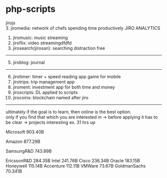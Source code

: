 # php-scripts

jirojs <br>
3. jiromedia: network of chefs spending time productively
JIRO ANALYTICS
1. jiromusic: music streaming
2. jiroflix: video streamingdfdfd
4. jirosearch(jirosan): searching distraction free
---
5. jiroblog: journal
---
6. jirotimer: timer + speed reading app game for mobile
7. jirotrips: trip management app
8. jiroment: investment app for both time and money
9. jiroscripts: DL applied to scripts
10. jirocoins: blockchain named after jiro


---

ultimately if the goal is to learn, then online is the best option. <br>
<research> only if you find that which you are interested in -> before applying it has to be clear -> projects interesting ex. 31 hrs up

Microsoft 903.40B

Amazon 877.29B

SamsungR&D 743.89B


EricssonR&D 284.35B
Intel 241.76B
Cisco 236.34B
Oracle 183.15B
Honeywell 115.14B
Accenture 112.11B
VMWare 	73.67B
GoldmanSachs 70.341B
